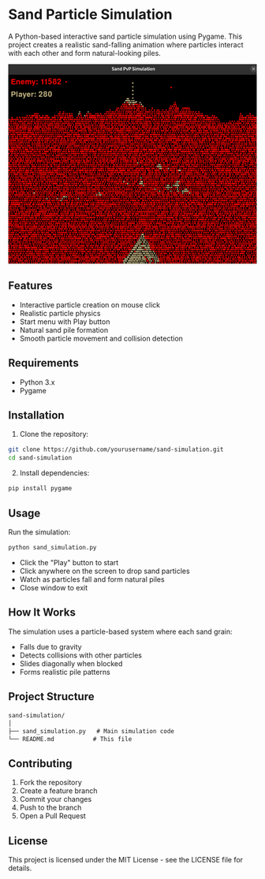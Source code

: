 # Sand Particle Simulation

A Python-based interactive sand particle simulation using Pygame. This project creates a realistic sand-falling animation where particles interact with each other and form natural-looking piles.


![](tests/screenshot.png)


## Features

- Interactive particle creation on mouse click
- Realistic particle physics
- Start menu with Play button
- Natural sand pile formation
- Smooth particle movement and collision detection

## Requirements

- Python 3.x
- Pygame

## Installation

1. Clone the repository:
```bash
git clone https://github.com/yourusername/sand-simulation.git
cd sand-simulation
```

2. Install dependencies:
```bash
pip install pygame
```

## Usage

Run the simulation:
```bash
python sand_simulation.py
```

- Click the "Play" button to start
- Click anywhere on the screen to drop sand particles
- Watch as particles fall and form natural piles
- Close window to exit

## How It Works

The simulation uses a particle-based system where each sand grain:
- Falls due to gravity
- Detects collisions with other particles
- Slides diagonally when blocked
- Forms realistic pile patterns

## Project Structure

```
sand-simulation/
│
├── sand_simulation.py   # Main simulation code
└── README.md           # This file
```

## Contributing

1. Fork the repository
2. Create a feature branch
3. Commit your changes
4. Push to the branch
5. Open a Pull Request

## License

This project is licensed under the MIT License - see the LICENSE file for details.
